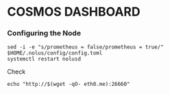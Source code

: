 # COSMOS DASHBOARD
### Configuring the Node
```
sed -i -e "s/prometheus = false/prometheus = true/" $HOME/.nolus/config/config.toml
systemctl restart nolusd
```
Check
```
echo "http://$(wget -qO- eth0.me):26660"
```
